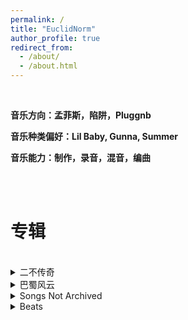 ```yaml
---
permalink: /
title: "EuclidNorm"
author_profile: true
redirect_from: 
  - /about/
  - /about.html
---
```


<br/>

**音乐方向：孟菲斯，陷阱，Pluggnb**



**音乐种类偏好：Lil Baby, Gunna, Summer**



**音乐能力：制作，录音，混音，编曲**


<br/>

<br/>

专辑
======

<br/>

<details>
<summary>二不传奇</summary>  
  
<br/>

这张专辑起始于2022年六月，时值EuclidNorm前往新加坡留学的前夕。EuclidNorm心中对茫然的未来怅然，对当前在重庆的朋友与亲人依依不舍，写下了今当远离。而在新加坡期间，EuclidNorm在学习之余不断将心中的情绪具象化为歌曲，最后写出了四首较为满意的单曲。Fantasy、Baby记录了他对国内爱人的思念，心如冰雪记录了情绪的低落时刻，LiDAR则是作为EuclidNorm的硕士毕业论文主题被呈现出。  
  
<br/>  

<br/>  

<a href="https://share.feijipan.com/s/oJCZqNHN" target="_blank">LiDAR</a>  

<br/> 

<br/>  

<a href="https://share.feijipan.com/s/cSCV3aA3" target="_blank">今当远离</a>  

<br/> 

<br/>  

<a href="https://share.feijipan.com/s/hmCV3gAn" target="_blank">Fantasy</a>  

<br/>  

<br/>  

<a href="https://share.feijipan.com/s/zZCV3erQ" target="_blank">Baby</a>  

<br/>  

<br/>  

<a href="https://share.feijipan.com/s/pqCV3ccQ" target="_blank">心如冰雪</a>  

<br/>  

<br/>  

</details>


<details>
<summary>巴蜀风云</summary>  
  
<br/>

回首往昔，巴蜀的生活让EuclidNorm十分怀念。校园生活的精彩包括了一起翻墙通宵上网的兄弟、共同遭受处分风波的死血、球场上争锋相对的同学、行事风格不拘一格的奇人、对其心生愧疚而感到抱歉的故人......  
  
<br/>  

<br/>  

<a href="https://share.feijipan.com/s/4ICV3wwj" target="_blank">巴蜀Bully</a>  

<br/> 

<br/>  

<a href="https://share.feijipan.com/s/vMCV3zjD" target="_blank">周翔天花</a>  

<br/> 

<br/>  

<a href="https://share.feijipan.com/s/oJCZqNHN" target="_blank">李斯成</a>  

<br/>  

<br/>  

<a href="https://share.feijipan.com/s/oJCZqNHN" target="_blank">龚逼</a>  

<br/>  

<br/>  

</details>



<details>
<summary>Songs Not Archived</summary>  
  
<br/>

这里是EuclidNorm的歌曲杂集，出自平日生活的一些情绪与感想。其中“重生”仍未完成，是半成品Demo。
  
<br/>  

<br/>  

<a href="https://share.feijipan.com/s/fvCV3vmE" target="_blank">跛尔皮</a>  

<br/> 

<br/>  

<a href="https://share.feijipan.com/s/hTCV38s0" target="_blank">支持向量机</a>  

<br/> 

<br/>  

<a href="https://share.feijipan.com/s/6iCV36y3" target="_blank">重生</a>  

 <br/>  

 <br/>  

</details>



<details>
<summary>Beats</summary>  
  
<br/>

这里是EuclidNorm的Beats demo合集。
  
<br/>  

<br/>  

<a href="https://share.feijipan.com/s/K4CV3Z1Y" target="_blank">会当凌绝顶</a>  

<br/> 

<br/>  

<a href="https://share.feijipan.com/s/X6CV3Vyu" target="_blank">化龙</a>  

<br/> 

<br/>  

<a href="https://share.feijipan.com/s/tkCV32m2" target="_blank">凌晨四点</a>  

<br/>  

<br/>  

<a href="https://share.feijipan.com/s/tkCV32m2" target="_blank">Playing Like Booker</a>  

<br/>  

<br/>  

</details>


